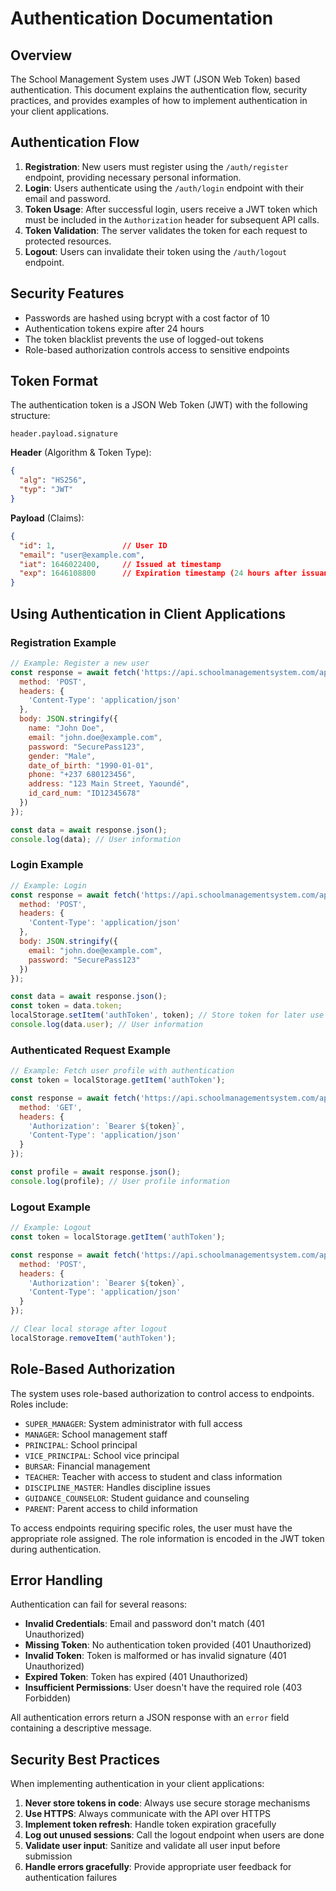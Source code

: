# Authentication Documentation

## Overview

The School Management System uses JWT (JSON Web Token) based authentication. This document explains the authentication flow, security practices, and provides examples of how to implement authentication in your client applications.

## Authentication Flow

1. **Registration**: New users must register using the `/auth/register` endpoint, providing necessary personal information.
2. **Login**: Users authenticate using the `/auth/login` endpoint with their email and password.
3. **Token Usage**: After successful login, users receive a JWT token which must be included in the `Authorization` header for subsequent API calls.
4. **Token Validation**: The server validates the token for each request to protected resources.
5. **Logout**: Users can invalidate their token using the `/auth/logout` endpoint.

## Security Features

- Passwords are hashed using bcrypt with a cost factor of 10
- Authentication tokens expire after 24 hours
- The token blacklist prevents the use of logged-out tokens
- Role-based authorization controls access to sensitive endpoints

## Token Format

The authentication token is a JSON Web Token (JWT) with the following structure:

```
header.payload.signature
```

**Header** (Algorithm & Token Type):
```json
{
  "alg": "HS256",
  "typ": "JWT"
}
```

**Payload** (Claims):
```json
{
  "id": 1,               // User ID
  "email": "user@example.com",
  "iat": 1646022400,     // Issued at timestamp
  "exp": 1646108800      // Expiration timestamp (24 hours after issuance)
}
```

## Using Authentication in Client Applications

### Registration Example

```javascript
// Example: Register a new user
const response = await fetch('https://api.schoolmanagementsystem.com/api/v1/auth/register', {
  method: 'POST',
  headers: {
    'Content-Type': 'application/json'
  },
  body: JSON.stringify({
    name: "John Doe",
    email: "john.doe@example.com",
    password: "SecurePass123",
    gender: "Male",
    date_of_birth: "1990-01-01",
    phone: "+237 680123456",
    address: "123 Main Street, Yaoundé",
    id_card_num: "ID12345678"
  })
});

const data = await response.json();
console.log(data); // User information
```

### Login Example

```javascript
// Example: Login
const response = await fetch('https://api.schoolmanagementsystem.com/api/v1/auth/login', {
  method: 'POST',
  headers: {
    'Content-Type': 'application/json'
  },
  body: JSON.stringify({
    email: "john.doe@example.com",
    password: "SecurePass123"
  })
});

const data = await response.json();
const token = data.token;
localStorage.setItem('authToken', token); // Store token for later use
console.log(data.user); // User information
```

### Authenticated Request Example

```javascript
// Example: Fetch user profile with authentication
const token = localStorage.getItem('authToken');

const response = await fetch('https://api.schoolmanagementsystem.com/api/v1/auth/me', {
  method: 'GET',
  headers: {
    'Authorization': `Bearer ${token}`,
    'Content-Type': 'application/json'
  }
});

const profile = await response.json();
console.log(profile); // User profile information
```

### Logout Example

```javascript
// Example: Logout
const token = localStorage.getItem('authToken');

const response = await fetch('https://api.schoolmanagementsystem.com/api/v1/auth/logout', {
  method: 'POST',
  headers: {
    'Authorization': `Bearer ${token}`,
    'Content-Type': 'application/json'
  }
});

// Clear local storage after logout
localStorage.removeItem('authToken');
```

## Role-Based Authorization

The system uses role-based authorization to control access to endpoints. Roles include:

- `SUPER_MANAGER`: System administrator with full access
- `MANAGER`: School management staff
- `PRINCIPAL`: School principal
- `VICE_PRINCIPAL`: School vice principal
- `BURSAR`: Financial management
- `TEACHER`: Teacher with access to student and class information
- `DISCIPLINE_MASTER`: Handles discipline issues
- `GUIDANCE_COUNSELOR`: Student guidance and counseling
- `PARENT`: Parent access to child information

To access endpoints requiring specific roles, the user must have the appropriate role assigned. The role information is encoded in the JWT token during authentication.

## Error Handling

Authentication can fail for several reasons:

- **Invalid Credentials**: Email and password don't match (401 Unauthorized)
- **Missing Token**: No authentication token provided (401 Unauthorized)
- **Invalid Token**: Token is malformed or has invalid signature (401 Unauthorized)
- **Expired Token**: Token has expired (401 Unauthorized)
- **Insufficient Permissions**: User doesn't have the required role (403 Forbidden)

All authentication errors return a JSON response with an `error` field containing a descriptive message.

## Security Best Practices

When implementing authentication in your client applications:

1. **Never store tokens in code**: Always use secure storage mechanisms
2. **Use HTTPS**: Always communicate with the API over HTTPS
3. **Implement token refresh**: Handle token expiration gracefully
4. **Log out unused sessions**: Call the logout endpoint when users are done
5. **Validate user input**: Sanitize and validate all user input before submission
6. **Handle errors gracefully**: Provide appropriate user feedback for authentication failures 